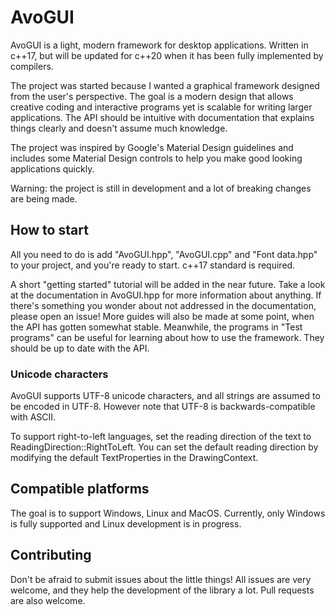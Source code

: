 # AvoGUI

AvoGUI is a light, modern framework for desktop applications. Written in c++17, but will be updated for c++20 when it has been fully implemented by compilers.

The project was started because I wanted a graphical framework designed from the user's perspective. The goal is a modern design that allows creative coding and interactive programs yet is scalable for writing larger applications. The API should be intuitive with documentation that explains things clearly and doesn't assume much knowledge.

The project was inspired by Google's Material Design guidelines and includes some Material Design controls to help you make good looking applications quickly.

Warning: the project is still in development and a lot of breaking changes are being made.

## How to start

All you need to do is add "AvoGUI.hpp", "AvoGUI.cpp" and "Font data.hpp" to your project, and you're ready to start. c++17 standard is required. 

A short "getting started" tutorial will be added in the near future. Take a look at the documentation in AvoGUI.hpp for more information about anything. If there's something you wonder about not addressed in the documentation, please open an issue! More guides will also be made at some point, when the API has gotten somewhat stable. Meanwhile, the programs in "Test programs" can be useful for learning about how to use the framework. They should be up to date with the API.

### Unicode characters

AvoGUI supports UTF-8 unicode characters, and all strings are assumed to be encoded in UTF-8. However note that UTF-8 is backwards-compatible with ASCII.

To support right-to-left languages, set the reading direction of the text to ReadingDirection::RightToLeft. You can set the default reading direction by modifying the default TextProperties in the DrawingContext.

## Compatible platforms

The goal is to support Windows, Linux and MacOS. Currently, only Windows is fully supported and Linux development is in progress.

## Contributing

Don't be afraid to submit issues about the little things! All issues are very welcome, and they help the development of the library a lot. Pull requests are also welcome.
